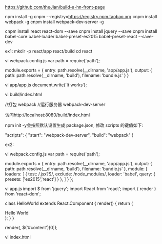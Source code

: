 https://github.com/theJian/build-a-hn-front-page

npm install -g cnpm --registry=https://registry.npm.taobao.org
cnpm install webpack -g
cnpm install webpack-dev-server -g

cnpm install react react-dom --save
cnpm install jquery --save
cnpm install babel-core babel-loader babel-preset-es2015 babel-preset-react --save-dev

ex1:
mkdir -p react/app react/build
cd react

vi webpack.config.js
var path = require('path');

module.exports = {
  entry: path.resolve(__dirname, 'app/app.js'),
  output: {
    path: path.resolve(__dirname, 'build'),
    filename: 'bundle.js'
  }
}

vi app/app.js
document.write('It works');

vi build/index.html
<!DOCTYPE html>
<head>
  <meta charset="UTF-8">
  <title>Hacker News Front Page</title>
</head>
<body>
  <script src="./bundle.js"></script>  
</body>
</html>

//打包
webpack
//运行服务器
webpack-dev-server

访问http://localhost:8080/build/index.html

npm init -y会按照默认设置生成 package.json, 修改 scripts 的键值如下:

"scripts": {
  "start": "webpack-dev-server",
  "build": "webpack"
}

ex2:

vi webpack.config.js
var path = require('path');

module.exports = {
  entry: path.resolve(__dirname, 'app/app.js'),
  output: {
    path: path.resolve(__dirname, 'build'),
    filename: 'bundle.js'
  },
  module: {
    loaders: [
    {
      test: /\.jsx?$/,
      exclude: /node_modules/,
      loader: 'babel',
      query: {
        presets: ['es2015','react']
      }
    },
    ]
  }
};

vi app.js
import $ from 'jquery';
import React from 'react';
import { render } from 'react-dom';

class HelloWorld extends React.Component {
  render() {
    return (
        <div>Hello World</div>
        );
  }
}

render(<HelloWorld />, $('#content')[0]);

vi index.html
  <div id="content"></div>
  <script src="./bundle.js"></script>

